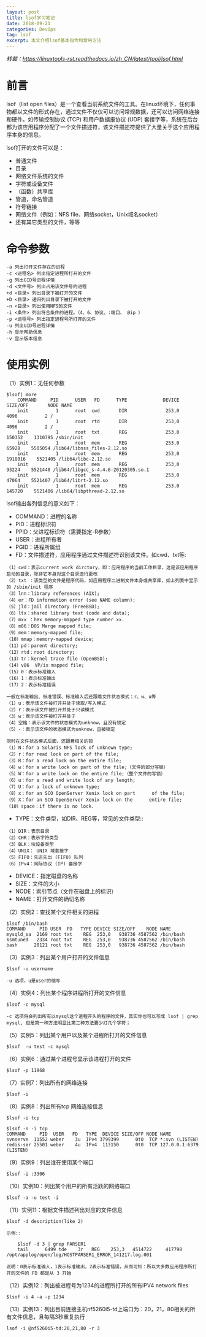```yaml
---
layout: post
title: lsof学习笔记
date: 2018-09-21
categories: DevOps
tag: lsof
excerpt: 本文介绍lsof基本指令和常用方法
---
```


*转载：https://linuxtools-rst.readthedocs.io/zh_CN/latest/tool/lsof.html*

# 前言

lsof（list open files）是一个查看当前系统文件的工具。在linux环境下，任何事物都以文件的形式存在，通过文件不仅仅可以访问常规数据，还可以访问网络连接和硬件。如传输控制协议 (TCP) 和用户数据报协议 (UDP) 套接字等，系统在后台都为该应用程序分配了一个文件描述符，该文件描述符提供了大量关于这个应用程序本身的信息。

lsof打开的文件可以是：

- 普通文件
- 目录
- 网络文件系统的文件
- 字符或设备文件
- （函数）共享库
- 管道，命名管道
- 符号链接
- 网络文件（例如：NFS file、网络socket，Unix域名socket）
- 还有其它类型的文件，等等

# 命令参数

```
-a 列出打开文件存在的进程
-c <进程名> 列出指定进程所打开的文件
-g 列出GID号进程详情
-d <文件号> 列出占用该文件号的进程
+d <目录> 列出目录下被打开的文件
+D <目录> 递归列出目录下被打开的文件
-n <目录> 列出使用NFS的文件
-i <条件> 列出符合条件的进程。（4、6、协议、:端口、 @ip ）
-p <进程号> 列出指定进程号所打开的文件
-u 列出UID号进程详情
-h 显示帮助信息
-v 显示版本信息
```

# 使用实例

（1）实例1：无任何参数

```
$lsof| more
	COMMAND     PID      USER   FD      TYPE             DEVICE SIZE/OFF       NODE NAME
	init          1      root  cwd       DIR              253,0     4096          2 /
	init          1      root  rtd       DIR              253,0     4096          2 /
	init          1      root  txt       REG              253,0   150352    1310795 /sbin/init
	init          1      root  mem       REG              253,0    65928    5505054 /lib64/libnss_files-2.12.so
	init          1      root  mem       REG              253,0  1918016    5521405 /lib64/libc-2.12.so
	init          1      root  mem       REG              253,0    93224    5521440 /lib64/libgcc_s-4.4.6-20120305.so.1
	init          1      root  mem       REG              253,0    47064    5521407 /lib64/librt-2.12.so
	init          1      root  mem       REG              253,0   145720    5521406 /lib64/libpthread-2.12.so
```

lsof输出各列信息的意义如下：

- COMMAND：进程的名称
- PID：进程标识符
- PPID：父进程标识符（需要指定-R参数）
- USER：进程所有者
- PGID：进程所属组
- FD：文件描述符，应用程序通过文件描述符识别该文件。如cwd、txt等:

```
（1）cwd：表示current work dirctory，即：应用程序的当前工作目录，这是该应用程序启动的目录，除非它本身对这个目录进行更改
（2）txt ：该类型的文件是程序代码，如应用程序二进制文件本身或共享库，如上列表中显示的 /sbin/init 程序
（3）lnn：library references (AIX);
（4）er：FD information error (see NAME column);
（5）jld：jail directory (FreeBSD);
（6）ltx：shared library text (code and data);
（7）mxx ：hex memory-mapped type number xx.
（8）m86：DOS Merge mapped file;
（9）mem：memory-mapped file;
（10）mmap：memory-mapped device;
（11）pd：parent directory;
（12）rtd：root directory;
（13）tr：kernel trace file (OpenBSD);
（14）v86  VP/ix mapped file;
（15）0：表示标准输入
（16）1：表示标准输出
（17）2：表示标准错误

一般在标准输出、标准错误、标准输入后还跟着文件状态模式：r、w、u等
（1）u：表示该文件被打开并处于读取/写入模式
（2）r：表示该文件被打开并处于只读模式
（3）w：表示该文件被打开并处于
（4）空格：表示该文件的状态模式为unknow，且没有锁定
（5）-：表示该文件的状态模式为unknow，且被锁定

同时在文件状态模式后面，还跟着相关的锁
（1）N：for a Solaris NFS lock of unknown type;
（2）r：for read lock on part of the file;
（3）R：for a read lock on the entire file;
（4）w：for a write lock on part of the file;（文件的部分写锁）
（5）W：for a write lock on the entire file;（整个文件的写锁）
（6）u：for a read and write lock of any length;
（7）U：for a lock of unknown type;
（8）x：for an SCO OpenServer Xenix lock on part      of the file;
（9）X：for an SCO OpenServer Xenix lock on the      entire file;
（10）space：if there is no lock.
```

- TYPE：文件类型，如DIR、REG等，常见的文件类型::

```
（1）DIR：表示目录
（2）CHR：表示字符类型
（3）BLK：块设备类型
（4）UNIX： UNIX 域套接字
（5）FIFO：先进先出 (FIFO) 队列
（6）IPv4：网际协议 (IP) 套接字
```

- DEVICE：指定磁盘的名称
- SIZE：文件的大小
- NODE：索引节点（文件在磁盘上的标识）
- NAME：打开文件的确切名称

（2）实例2：查找某个文件相关的进程

```
$lsof /bin/bash
COMMAND     PID USER  FD   TYPE DEVICE SIZE/OFF    NODE NAME
mysqld_sa  2169 root txt    REG  253,0   938736 4587562 /bin/bash
ksmtuned   2334 root txt    REG  253,0   938736 4587562 /bin/bash
bash      20121 root txt    REG  253,0   938736 4587562 /bin/bash
```

（3）实例3：列出某个用户打开的文件信息

```
$lsof -u username

-u 选项，u是user的缩写
```

（4）实例4：列出某个程序进程所打开的文件信息

```
$lsof -c mysql

-c 选项将会列出所有以mysql这个进程开头的程序的文件，其实你也可以写成 lsof | grep mysql, 但是第一种方法明显比第二种方法要少打几个字符；
```

（5）实例5：列出某个用户以及某个进程所打开的文件信息

```
$lsof  -u test -c mysql
```

（6）实例6：通过某个进程号显示该进程打开的文件

```
$lsof -p 11968
```

（7）实例7：列出所有的网络连接

```
$lsof -i
```

（8）实例8：列出所有tcp 网络连接信息

```
$lsof -i tcp

$lsof -n -i tcp
COMMAND     PID  USER   FD   TYPE  DEVICE SIZE/OFF NODE NAME
svnserve  11552 weber    3u  IPv4 3799399      0t0  TCP *:svn (LISTEN)
redis-ser 25501 weber    4u  IPv4  113150      0t0  TCP 127.0.0.1:6379 (LISTEN)
```

（9）实例9：列出谁在使用某个端口

```
$lsof -i :3306
```

（10）实例10：列出某个用户的所有活跃的网络端口

```
$lsof -a -u test -i
```

（11）实例11：根据文件描述列出对应的文件信息

```
$lsof -d description(like 2)

示例::

    $lsof -d 3 | grep PARSER1
    tail      6499 tde    3r   REG    253,3   4514722     417798 /opt/applog/open/log/HOSTPARSER1_ERROR_141217.log.001

说明：0表示标准输入，1表示标准输出，2表示标准错误，从而可知：所以大多数应用程序所打开的文件的 FD 都是从 3 开始
```

（12）实例12：列出被进程号为1234的进程所打开的所有IPV4 network files

```
$lsof -i 4 -a -p 1234
```

（13）实例13：列出目前连接主机nf5260i5-td上端口为：20，21，80相关的所有文件信息，且每隔3秒重复执行

```
lsof -i @nf5260i5-td:20,21,80 -r 3
```